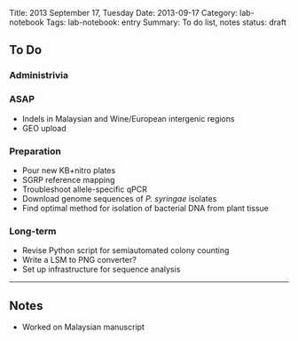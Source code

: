 Title: 2013 September 17, Tuesday
Date: 2013-09-17
Category: lab-notebook
Tags: lab-notebook: entry
Summary: To do list, notes
status: draft

## To Do ##

### Administrivia ###

### ASAP ###

- Indels in Malaysian and Wine/European intergenic regions
- GEO upload

### Preparation ###

- Pour new KB+nitro plates
- SGRP reference mapping
- Troubleshoot allele-specific qPCR
- Download genome sequences of _P. syringae_ isolates
- Find optimal method for isolation of bacterial DNA from plant tissue

### Long-term ###

- Revise Python script for semiautomated colony counting
- Write a LSM to PNG converter?
- Set up infrastructure for sequence analysis

***

## Notes ##

- Worked on Malaysian manuscript

